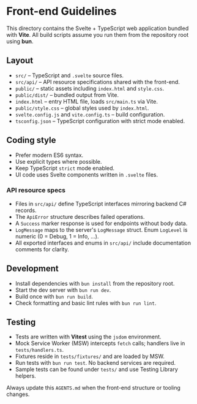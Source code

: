# Front-end Guidelines

This directory contains the Svelte + TypeScript web application bundled with **Vite**.
All build scripts assume you run them from the repository root using **bun**.

## Layout

- `src/` – TypeScript and `.svelte` source files.
- `src/api/` – API resource specifications shared with the front-end.
- `public/` – static assets including `index.html` and `style.css`.
- `public/dist/` – bundled output from Vite.
- `index.html` – entry HTML file, loads `src/main.ts` via Vite.
- `public/style.css` – global styles used by `index.html`.
- `svelte.config.js` and `vite.config.ts` – build configuration.
- `tsconfig.json` – TypeScript configuration with strict mode enabled.

## Coding style

- Prefer modern ES6 syntax.
- Use explicit types where possible.
- Keep TypeScript `strict` mode enabled.
- UI code uses Svelte components written in `.svelte` files.

### API resource specs

- Files in `src/api/` define TypeScript interfaces mirroring backend C# records.
- The `ApiError` structure describes failed operations.
- A `Success` marker response is used for endpoints without body data.
- `LogMessage` maps to the server's `LogMessage` struct. Enum `LogLevel` is numeric (0 = Debug, 1 = Info, …).
- All exported interfaces and enums in `src/api/` include documentation comments for clarity.

## Development

- Install dependencies with `bun install` from the repository root.
- Start the dev server with `bun run dev`.
- Build once with `bun run build`.
- Check formatting and basic lint rules with `bun run lint`.

## Testing

- Tests are written with **Vitest** using the `jsdom` environment.
- Mock Service Worker (MSW) intercepts `fetch` calls; handlers live in `tests/handlers.ts`.
- Fixtures reside in `tests/fixtures/` and are loaded by MSW.
- Run tests with `bun run test`. No backend services are required.
- Sample tests can be found under `tests/` and use Testing Library helpers.

Always update this `AGENTS.md` when the front-end structure or tooling changes.
